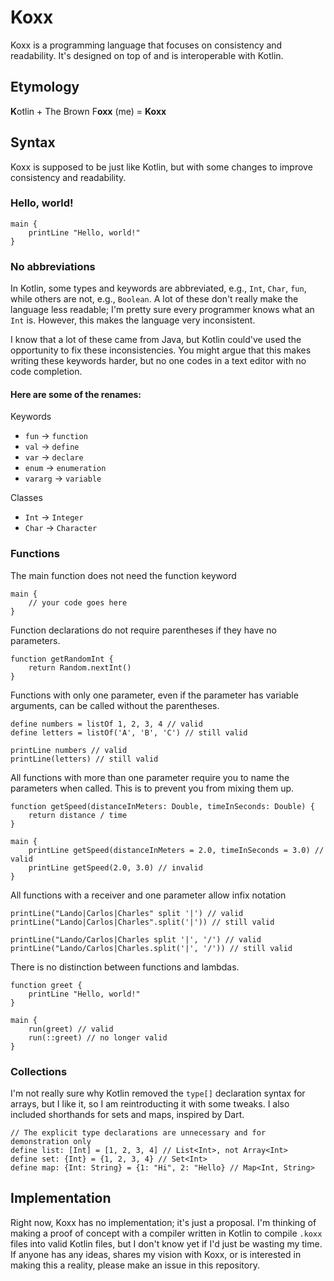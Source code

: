 # Koxx
Koxx is a programming language that focuses on consistency and readability. It's designed on top of and is interoperable with Kotlin.

## Etymology
**K**otlin + The Brown F**oxx** (me) = **Koxx**

## Syntax
Koxx is supposed to be just like Kotlin, but with some changes to improve consistency and readability.

### Hello, world!
```
main {
    printLine "Hello, world!"
}
```

### No abbreviations
In Kotlin, some types and keywords are abbreviated, e.g., `Int`, `Char`, `fun`, while others are not, e.g., `Boolean`. A lot of these don't really make the language less readable; I'm pretty sure every programmer knows what an `Int` is. However, this makes the language very inconsistent.

I know that a lot of these came from Java, but Kotlin could've used the opportunity to fix these inconsistencies. You might argue that this makes writing these keywords harder, but no one codes in a text editor with no code completion.

#### Here are some of the renames:

Keywords
- `fun` → `function`
- `val` → `define`
- `var` → `declare`
- `enum` → `enumeration`
- `vararg` → `variable`

Classes
- `Int` → `Integer`
- `Char` → `Character`

### Functions
The main function does not need the function keyword
```
main {
    // your code goes here
}
```

Function declarations do not require parentheses if they have no parameters.
```
function getRandomInt {
    return Random.nextInt()
}
```

Functions with only one parameter, even if the parameter has variable arguments, can be called without the parentheses.
```
define numbers = listOf 1, 2, 3, 4 // valid
define letters = listOf('A', 'B', 'C') // still valid

printLine numbers // valid
printLine(letters) // still valid
```

All functions with more than one parameter require you to name the parameters when called. This is to prevent you from mixing them up.
```
function getSpeed(distanceInMeters: Double, timeInSeconds: Double) {
    return distance / time
}

main {
    printLine getSpeed(distanceInMeters = 2.0, timeInSeconds = 3.0) // valid
    printLine getSpeed(2.0, 3.0) // invalid
}
```

All functions with a receiver and one parameter allow infix notation
```
printLine("Lando|Carlos|Charles" split '|') // valid
printLine("Lando|Carlos|Charles".split('|')) // still valid

printLine("Lando/Carlos|Charles split '|', '/') // valid
printLine("Lando/Carlos|Charles.split('|', '/')) // still valid
```

There is no distinction between functions and lambdas.
```
function greet {
    printLine "Hello, world!"
}

main {
    run(greet) // valid
    run(::greet) // no longer valid
}
```

### Collections
I'm not really sure why Kotlin removed the `type[]` declaration syntax for arrays, but I like it, so I am reintroducting it with some tweaks. I also included shorthands for sets and maps, inspired by Dart.
```
// The explicit type declarations are unnecessary and for demonstration only
define list: [Int] = [1, 2, 3, 4] // List<Int>, not Array<Int>
define set: {Int} = {1, 2, 3, 4} // Set<Int>
define map: {Int: String} = {1: "Hi", 2: "Hello} // Map<Int, String>
```

## Implementation
Right now, Koxx has no implementation; it's just a proposal. I'm thinking of making a proof of concept with a compiler written in Kotlin to compile `.koxx` files into valid Kotlin files, but I don't know yet if I'd just be wasting my time. If anyone has any ideas, shares my vision with Koxx, or is interested in making this a reality, please make an issue in this repository.
